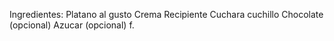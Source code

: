 Ingredientes:
Platano al gusto
Crema
Recipiente
Cuchara 
cuchillo
Chocolate (opcional)
Azucar (opcional)
 f.